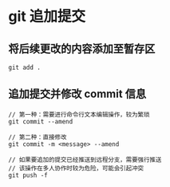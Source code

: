 # git 追加提交

## 将后续更改的内容添加至暂存区

```
git add .
```

## 追加提交并修改 commit 信息

```
// 第一种：需要进行命令行文本编辑操作，较为繁琐
git commit --amend

// 第二种：直接修改
git commit -m <message> --amend
```

```
// 如果要追加的提交已经推送到远程分支，需要强行推送
// 该操作在多人协作时较为危险，可能会引起冲突
git push -f
```
